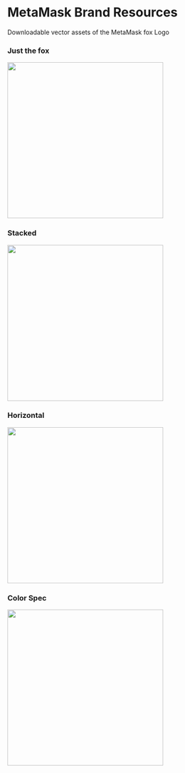 # MetaMask Brand Resources

Downloadable vector assets of the MetaMask fox Logo

### Just the fox
<p align="left">
  <img src="https://github.com/MetaMask/brand-resources/blob/master/SVG/metamask-fox.svg" width="350"/>
</p>

### Stacked
<p align="left">
  <img src="https://github.com/MetaMask/brand-resources/blob/master/SVG/metamask-fox-wordmark-stacked.svg" width="350"/>
</p>

### Horizontal
<p align="left">
  <img src="https://github.com/MetaMask/brand-resources/blob/master/SVG/metamask-fox-wordmark-horizontal.svg" width="350"/>
</p>

### Color Spec
<p align="left">
  <img src="https://github.com/MetaMask/brand-resources/blob/master/SVG/metamask-fox-colors.svg" width="350"/>
</p>

